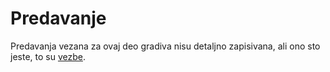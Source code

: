 # Predavanje

Predavanja vezana za ovaj deo gradiva nisu detaljno zapisivana, ali ono sto jeste, to su [vezbe](https://github.com/FTN-E2-materials/BazePodataka2/tree/main/2020-2021/Vezbe/v6).

